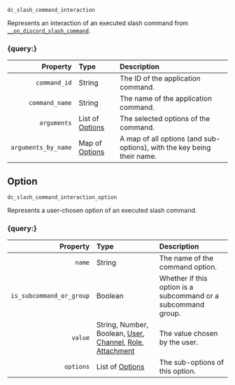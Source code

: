 `dc_slash_command_interaction`

Represents an interaction of an executed slash command from
[`__on_discord_slash_command`](/events/discord-slash-command.md).


### {query:}

|            Property | Type                       | Description                                                            |
|--------------------:|:---------------------------|:-----------------------------------------------------------------------|
|        `command_id` | String                     | The ID of the application command.                                     |
|      `command_name` | String                     | The name of the application command.                                   |
|         `arguments` | List of [Options](#option) | The selected options of the command.                                   |
| `arguments_by_name` | Map of [Options](#option)  | A map of all options (and sub-options), with the key being their name. |



## Option

`dc_slash_command_interaction_option`

Represents a user-chosen option of an executed slash command.


### {query:}

|                 Property | Type                                                                                                                                          | Description                                                   |
|-------------------------:|:----------------------------------------------------------------------------------------------------------------------------------------------|:--------------------------------------------------------------|
|                   `name` | String                                                                                                                                        | The name of the command option.                               |
| `is_subcommand_or_group` | Boolean                                                                                                                                       | Whether if this option is a subcommand or a subcommand group. |
|                  `value` | String, Number, Boolean, [User](/values/user.md), [Channel](/values/channel.md), [Role](/values/role.md), [Attachment](/values/attachment.md) | The value chosen by the user.                                 |
|                `options` | List of [Options](#option)                                                                                                                    | The sub-options of this option.                               |